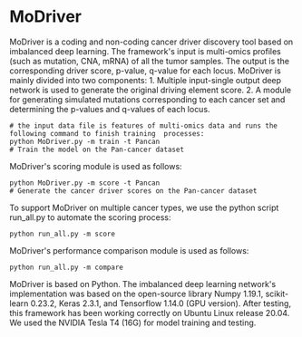 # MoDriver
MoDriver is a coding and non-coding cancer driver discovery tool based on imbalanced deep learning. The framework's input is multi-omics profiles (such as mutation, CNA, mRNA) of all the tumor samples. The output is the corresponding driver score, p-value, q-value for each locus. MoDriver is mainly divided into two components: 1. Multiple input-single output deep network is used to generate the original driving element score. 2. A module for generating simulated mutations corresponding to each cancer set and determining the p-values and q-values of each locus.
```{r}
# the input data file is features of multi-omics data and runs the following command to finish training  processes: 
python MoDriver.py -m train -t Pancan
# Train the model on the Pan-cancer dataset 
```
MoDriver's scoring module is used as follows: 
```{r}
python MoDriver.py -m score -t Pancan
# Generate the cancer driver scores on the Pan-cancer dataset 
```
To support MoDriver on multiple cancer types, we use the python script run_all.py to automate the scoring process:
```{r}
python run_all.py -m score
``` 
MoDriver's performance comparison module is used as follows: 
```{r} 
python run_all.py -m compare
```  
MoDriver is based on Python. The imbalanced deep learning network's implementation was based on the open-source library Numpy 1.19.1, scikit-learn 0.23.2, Keras 2.3.1, and Tensorflow 1.14.0 (GPU version). After testing, this framework has been working correctly on Ubuntu Linux release 20.04. We used the NVIDIA Tesla T4 (16G) for  model training and testing.
